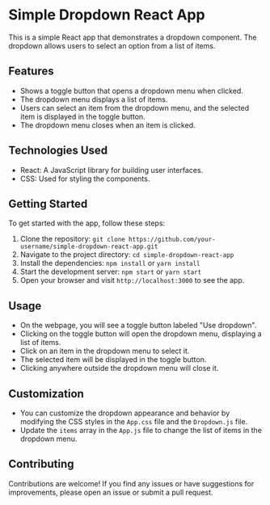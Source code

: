 # Simple Dropdown React App

This is a simple React app that demonstrates a dropdown component. The dropdown allows users to select an option from a list of items.

## Features

- Shows a toggle button that opens a dropdown menu when clicked.
- The dropdown menu displays a list of items.
- Users can select an item from the dropdown menu, and the selected item is displayed in the toggle button.
- The dropdown menu closes when an item is clicked.

## Technologies Used

- React: A JavaScript library for building user interfaces.
- CSS: Used for styling the components.

## Getting Started

To get started with the app, follow these steps:

1. Clone the repository: `git clone https://github.com/your-username/simple-dropdown-react-app.git`
2. Navigate to the project directory: `cd simple-dropdown-react-app`
3. Install the dependencies: `npm install` or `yarn install`
4. Start the development server: `npm start` or `yarn start`
5. Open your browser and visit `http://localhost:3000` to see the app.

## Usage

- On the webpage, you will see a toggle button labeled "Use dropdown".
- Clicking on the toggle button will open the dropdown menu, displaying a list of items.
- Click on an item in the dropdown menu to select it.
- The selected item will be displayed in the toggle button.
- Clicking anywhere outside the dropdown menu will close it.

## Customization

- You can customize the dropdown appearance and behavior by modifying the CSS styles in the `App.css` file and the `Dropdown.js` file.
- Update the `items` array in the `App.js` file to change the list of items in the dropdown menu.


## Contributing

Contributions are welcome! If you find any issues or have suggestions for improvements, please open an issue or submit a pull request.